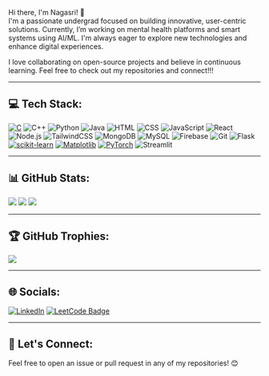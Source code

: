 Hi there, I'm Nagasri! 👋  
I'm a passionate undergrad focused on building innovative, user-centric solutions. Currently, I’m working on mental health platforms and smart systems using AI/ML. I'm always eager to explore new technologies and enhance digital experiences.  

I love collaborating on open-source projects and believe in continuous learning. 
Feel free to check out my repositories and connect!!!

---

## 💻 Tech Stack:
[![C](https://img.shields.io/badge/C-00599C?style=for-the-badge&logo=c&logoColor=white)](https://en.wikipedia.org/wiki/C_(programming_language))
![C++](https://img.shields.io/badge/C++-00599C?style=for-the-badge&logo=c%2b%2b&logoColor=white)
![Python](https://img.shields.io/badge/Python-3776AB?style=for-the-badge&logo=python&logoColor=white)
![Java](https://img.shields.io/badge/Java-ED8B00?style=for-the-badge&logo=openjdk&logoColor=white)
![HTML](https://img.shields.io/badge/HTML5-E34F26?style=for-the-badge&logo=html5&logoColor=white)
![CSS](https://img.shields.io/badge/CSS3-1572B6?style=for-the-badge&logo=css3&logoColor=white)
![JavaScript](https://img.shields.io/badge/JavaScript-323330?style=for-the-badge&logo=javascript&logoColor=F7DF1E)
![React](https://img.shields.io/badge/React-20232A?style=for-the-badge&logo=react&logoColor=61DAFB)
![Node.js](https://img.shields.io/badge/Node.js-339933?style=for-the-badge&logo=nodedotjs&logoColor=white)
![TailwindCSS](https://img.shields.io/badge/TailwindCSS-38B2AC?style=for-the-badge&logo=tailwind-css&logoColor=white)
![MongoDB](https://img.shields.io/badge/MongoDB-4EA94B?style=for-the-badge&logo=mongodb&logoColor=white)
![MySQL](https://img.shields.io/badge/MySQL-005C84?style=for-the-badge&logo=mysql&logoColor=white)
![Firebase](https://img.shields.io/badge/Firebase-ffca28?style=for-the-badge&logo=firebase&logoColor=black)
![Git](https://img.shields.io/badge/Git-F05032?style=for-the-badge&logo=git&logoColor=white)
![Flask](https://img.shields.io/badge/Flask-000000?style=for-the-badge&logo=flask&logoColor=white)
[![scikit-learn](https://img.shields.io/badge/scikit--learn-F7931E?style=for-the-badge&logo=scikit-learn&logoColor=white)](https://scikit-learn.org/)
[![Matplotlib](https://img.shields.io/badge/Matplotlib-11557C?style=for-the-badge&logo=matplotlib&logoColor=white)](https://matplotlib.org/)
[![PyTorch](https://img.shields.io/badge/PyTorch-EE4C2C?style=for-the-badge&logo=pytorch&logoColor=white)](https://pytorch.org/)
![Streamlit](https://img.shields.io/badge/Streamlit-FF4B4B?style=for-the-badge&logo=streamlit&logoColor=white)

---

## 📊 GitHub Stats:
![](https://github-readme-stats.vercel.app/api?username=Nagasrineelamshetty&theme=radical&hide_border=false&include_all_commits=true&count_private=true)
![](https://github-readme-streak-stats.herokuapp.com/?user=Nagasrineelamshetty&theme=radical&hide_border=false)
![](https://github-readme-stats.vercel.app/api/top-langs/?username=Nagasrineelamshetty&layout=compact)

---

## 🏆 GitHub Trophies:
![](https://github-profile-trophy.vercel.app/?username=Nagasrineelamshetty&theme=radical&no-frame=true&no-bg=false&margin-w=4)

---

## 🌐 Socials:
[![LinkedIn](https://img.shields.io/badge/LinkedIn-%230077B5?style=for-the-badge&logo=linkedin&logoColor=white)](https://www.linkedin.com/in/nagasri-neelamshetty/) 
[![LeetCode Badge](https://img.shields.io/badge/LeetCode-000000?style=for-the-badge&logo=leetcode&logoColor=white)](https://leetcode.com/Nagasri_21/)

---

## 🔗 Let's Connect:
Feel free to open an issue or pull request in any of my repositories! 😊

